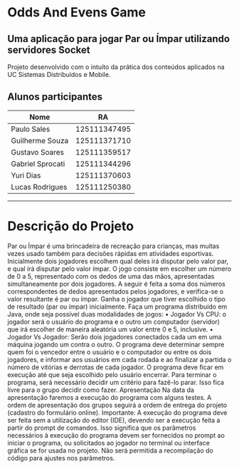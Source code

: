# Odds And Evens Game

## Uma aplicação para jogar Par ou Ímpar utilizando servidores Socket
Projeto desenvolvido com o intuíto da prática dos conteúdos aplicados na UC Sistemas Distribuídos e Mobile.


## Alunos participantes

| Nome             | RA           |
| ---------------- | ------------ |
| Paulo Sales      | 125111347495 |
| Guilherme Souza  | 125111371710 |
| Gustavo Soares   | 125111359517 |
| Gabriel Sprocati | 125111344296 |
| Yuri Dias        | 125111370603 |
| Lucas Rodrigues  | 125111250380 |

<hr>

#                                   Descrição do Projeto

Par ou Ímpar é uma brincadeira de recreação para crianças, mas muitas vezes usado também para
decisões rápidas em atividades esportivas. Inicialmente dois jogadores escolhem qual deles irá disputar
pelo valor par, e qual irá disputar pelo valor ímpar. O jogo consiste em escolher um número de 0 a 5,
representado com os dedos de uma das mãos, apresentadas simultaneamente por dois jogadores. A
seguir é feita a soma dos números correspondentes de dedos apresentados pelos jogadores, e verifica-se
o valor resultante é par ou ímpar. Ganha o jogador que tiver escolhido o tipo de resultado (par ou ímpar)
inicialmente.
Faça um programa distribuído em Java, onde seja possível duas modalidades de jogos:
• Jogador Vs CPU: o jogador será o usuário do programa e o outro um computador (servidor) que
irá escolher de maneira aleatória um valor entre 0 e 5, inclusive.
• Jogador Vs Jogador: Serão dois jogadores conectados cada um em uma máquina jogando um
contra o outro.
O programa deve determinar sempre quem foi o vencedor entre o usuário e o computador ou entre os
dois jogadores, e informar aos usuários em cada rodada e ao finalizar a partida o número de vitórias e
derrotas de cada jogador.
O programa deve ficar em execução até que seja escolhido pelo usuário encerrar. Para terminar o
programa, será necessário decidir um critério para fazê-lo parar. Isso fica livre para o grupo decidir como
fazer.
Apresentação
Na data da apresentação faremos a execução do programa com alguns testes. A ordem de
apresentação dos grupos seguirá a ordem de entrega do projeto (cadastro do formulário online).
Importante: A execução do programa deve ser feita sem a utilização do editor (IDE), devendo ser a
execução feita a partir do prompt de comandos. Isso significa que os parâmetros necessários à execução do
programa devem ser fornecidos no prompt ao iniciar o programa, ou solicitados ao jogador no terminal ou
interface gráfica se for usada no projeto. Não será permitida a recompilação do código para ajustes nos
parâmetros.
